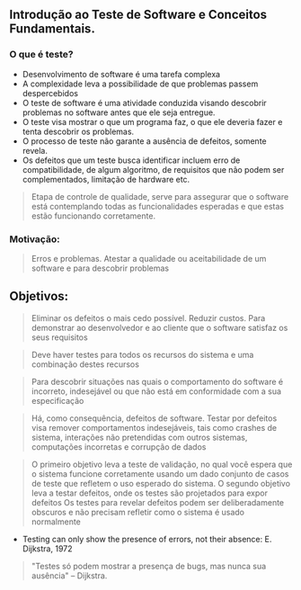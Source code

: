 ## Introdução ao Teste de Software e Conceitos Fundamentais.
### O que é teste?
- Desenvolvimento de software é uma tarefa complexa
- A complexidade leva a possibilidade de que problemas passem despercebidos
- O teste de software é uma atividade conduzida visando descobrir problemas no software antes que ele seja entregue.
- O teste visa mostrar o que um programa faz, o que ele deveria fazer e tenta descobrir os problemas. 
- O processo de teste não garante a ausência de defeitos, somente revela.
- Os defeitos que um teste busca identificar incluem erro de compatibilidade, de algum algoritmo, de requisitos que não podem ser complementados, limitação de hardware etc.

> Etapa de controle de qualidade, serve para assegurar que o software está contemplando todas as funcionalidades esperadas e que estas estão funcionando corretamente.

### Motivação:
> Erros e problemas. 
> Atestar a qualidade ou aceitabilidade de um software e para descobrir problemas

## Objetivos:
> Eliminar os defeitos o mais cedo possível. Reduzir custos. 
> Para demonstrar ao desenvolvedor e ao cliente que o software satisfaz os seus requisitos

> Deve haver testes para todos os recursos do sistema e uma combinação destes recursos

> Para descobrir situações nas quais o comportamento do software é incorreto, indesejável ou que não está em conformidade com a sua especificação

> Há, como consequência, defeitos de software. Testar por defeitos visa remover comportamentos indesejáveis, tais como crashes de sistema, interações não pretendidas com outros sistemas, computações incorretas e corrupção de dados

> O primeiro objetivo leva a teste de validação, no qual você espera que o sistema funcione corretamente usando um dado conjunto de casos de teste que refletem o uso esperado do sistema.
> O segundo objetivo leva a testar defeitos, onde os testes são projetados para expor defeitos
> Os testes para revelar defeitos podem ser deliberadamente obscuros e não precisam refletir como o sistema é usado normalmente

- Testing can only show the presence of errors, not their absence: E. Dijkstra, 1972

> "Testes só podem mostrar a presença de bugs, mas nunca sua ausência" – Dijkstra. 





